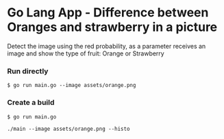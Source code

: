 # Go Lang App - Difference between Oranges and strawberry in a picture

Detect the image using the red probability, as a parameter receives an image and show the type of fruit: Orange or Strawberry

### Run directly 

```
$ go run main.go --image assets/orange.png
```

### Create a build 

```
$ go run main.go
```

```
./main --image assets/orange.png --histo
```
